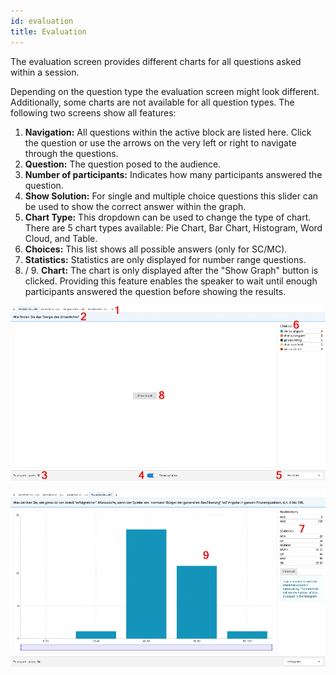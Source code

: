 ```yaml
---
id: evaluation
title: Evaluation
---
```


The evaluation screen provides different charts for all questions asked within a session.

Depending on the question type the evaluation screen might look different. Additionally, some
charts are not available for all question types. The following two screens show all features:

1. **Navigation:** All questions within the active block are listed here. Click the question or use the arrows on the very left or right to navigate through the questions.
2. **Question:** The question posed to the audience.
3. **Number of participants:** Indicates how many participants answered the question.
4. **Show Solution:** For single and multiple choice questions this slider can be used to show the correct answer within the graph.
5. **Chart Type:** This dropdown can be used to change the type of chart. There are 5 chart types available: Pie Chart, Bar Chart, Histogram, Word Cloud, and Table.
6. **Choices:** This list shows all possible answers (only for SC/MC).
7. **Statistics:** Statistics are only displayed for number range questions.
8. / 9. **Chart:** The chart is only displayed after the "Show Graph" button is clicked. Providing this feature enables the speaker to wait until enough participants answered the question before showing the results.

![Evaluation](assets/evaluation_1.png)

![Evaluation](assets/evaluation_2.png)
